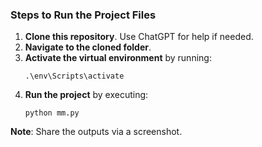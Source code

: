 
### Steps to Run the Project Files

1. **Clone this repository**. Use ChatGPT for help if needed.
2. **Navigate to the cloned folder**.
3. **Activate the virtual environment** by running:
   ```shell
   .\env\Scripts\activate
   ```
4. **Run the project** by executing:
   ```shell
   python mm.py
   ```

**Note**: Share the outputs via a screenshot.

